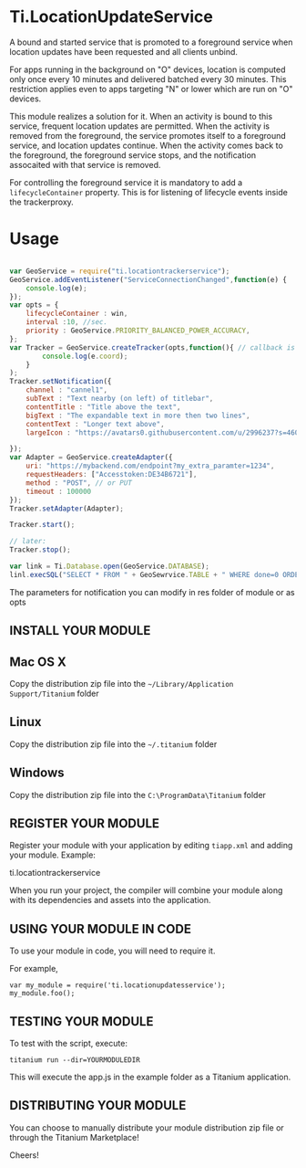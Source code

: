 # Ti.LocationUpdateService
A bound and started service that is promoted to a foreground service when location updates have been requested and all clients unbind.
 
 For apps running in the background on "O" devices, location is computed only
  once every 10 minutes and delivered batched every 30 minutes. This
  restriction applies even to apps targeting "N" or lower which are run on "O"
  devices.
 
  This module realizes a solution for it. When
  an activity is bound to this service, frequent location updates are
  permitted. When the activity is removed from the foreground, the service
  promotes itself to a foreground service, and location updates continue. When
  the activity comes back to the foreground, the foreground service stops, and
  the notification assocaited with that service is removed.
  
  For controlling  the  foreground service it is mandatory to add a `lifecycleContainer` property. This is for listening of lifecycle events inside the trackerproxy. 

# Usage

```javascript

var GeoService = require("ti.locationtrackerservice");
GeoService.addEventListener("ServiceConnectionChanged",function(e) {
	console.log(e);
});
var opts = {
	lifecycleContainer : win, 
	interval :10, //sec.
	priority : GeoService.PRIORITY_BALANCED_POWER_ACCURACY,
};
var Tracker = GeoService.createTracker(opts,function(){ // callback is optional
		console.log(e.coord);
	}
);
Tracker.setNotification({
	channel : "cannel1",
	subText : "Text nearby (on left) of titlebar",
	contentTitle : "Title above the text",
	bigText : "The expandable text in more then two lines",
	contentText : "Longer text above",
	largeIcon : "https://avatars0.githubusercontent.com/u/2996237?s=460&v=4"  // optionalfor icon on right side

});
var Adapter = GeoService.createAdapter({  
	uri: "https://mybackend.com/endpoint?my_extra_paramter=1234",
	requestHeaders: ["Accesstoken:DE34B6721"],
	method : "POST", // or PUT
	timeout : 100000
});
Tracker.setAdapter(Adapter);

Tracker.start();

// later:
Tracker.stop();

var link = Ti.Database.open(GeoService.DATABASE);
linl.execSQL("SELECT * FROM " + GeoSewrvice.TABLE + " WHERE done=0 ORDER BY time");

```
The parameters for notification you can modify in res folder of module or as opts


INSTALL YOUR MODULE
-------------------

Mac OS X
--------
Copy the distribution zip file into the `~/Library/Application Support/Titanium` folder

Linux
-----
Copy the distribution zip file into the `~/.titanium` folder

Windows
-------
Copy the distribution zip file into the `C:\ProgramData\Titanium` folder


REGISTER YOUR MODULE
--------------------

Register your module with your application by editing `tiapp.xml` and adding your module.
Example:

<modules>
	<module version="0.1">ti.locationtrackerservice</module>
</modules>

When you run your project, the compiler will combine your module along with its dependencies
and assets into the application.


USING YOUR MODULE IN CODE
-------------------------

To use your module in code, you will need to require it.

For example,

	var my_module = require('ti.locationupdatesservice');
	my_module.foo();


TESTING YOUR MODULE
-------------------

To test with the script, execute:

	titanium run --dir=YOURMODULEDIR

This will execute the app.js in the example folder as a Titanium application.


DISTRIBUTING YOUR MODULE
-------------------------

You can choose to manually distribute your module distribution zip file or through the Titanium Marketplace!


Cheers!
